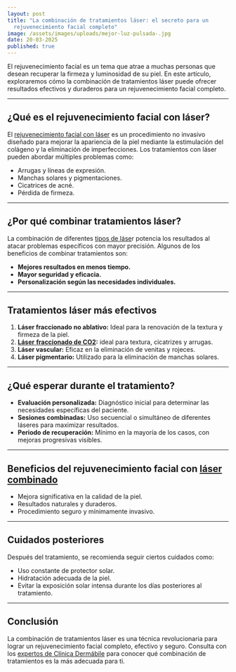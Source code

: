 ```yaml
---
layout: post
title: "La combinación de tratamientos láser: el secreto para un
  rejuvenecimiento facial completo"
image: /assets/images/uploads/mejor-luz-pulsada-.jpg
date: 20-03-2025
published: true
---
```

El rejuvenecimiento facial es un tema que atrae a muchas personas que desean recuperar la firmeza y luminosidad de su piel. En este artículo, exploraremos cómo la combinación de tratamientos láser puede ofrecer resultados efectivos y duraderos para un rejuvenecimiento facial completo.

- - -

## ¿Qué es el rejuvenecimiento facial con láser?

El [rejuvenecimiento facial con láser](https://www.dermabile.es/blog/laser-co2-fraccionado-la-revolucion-para-rejuvenecer-tu-piel-de-forma-natural) es un procedimiento no invasivo diseñado para mejorar la apariencia de la piel mediante la estimulación del colágeno y la eliminación de imperfecciones. Los tratamientos con láser pueden abordar múltiples problemas como:

* Arrugas y líneas de expresión.
* Manchas solares y pigmentaciones.
* Cicatrices de acné.
* Pérdida de firmeza.

- - -

## ¿Por qué combinar tratamientos láser?

La combinación de diferentes [tipos de láse](https://www.dermabile.es/blog/luz-pulsada-intensa-ipl-la-clave-para-una-piel-luminosa-y-uniforme)r potencia los resultados al atacar problemas específicos con mayor precisión. Algunos de los beneficios de combinar tratamientos son:

* **Mejores resultados en menos tiempo.**
* **Mayor seguridad y eficacia.**
* **Personalización según las necesidades individuales.**

- - -

## Tratamientos láser más efectivos

1. **Láser fraccionado no ablativo:** Ideal para la renovación de la textura y firmeza de la piel.
2. [**Láser** **fraccionado de CO2**](<Láser Híbrido: La Combinación Perfecta para Rejuvenecer y Mejorar la Calidad de tu Piel>)**:** ideal para textura, cicatrizes y arrugas.
3. **Láser vascular:** Eficaz en la eliminación de venitas y rojeces.
4. **Láser pigmentario:** Utilizado para la eliminación de manchas solares.

- - -

## ¿Qué esperar durante el tratamiento?

* **Evaluación personalizada:** Diagnóstico inicial para determinar las necesidades específicas del paciente.
* **Sesiones combinadas:** Uso secuencial o simultáneo de diferentes láseres para maximizar resultados.
* **Periodo de recuperación:** Mínimo en la mayoría de los casos, con mejoras progresivas visibles.

- - -

## Beneficios del rejuvenecimiento facial con [láser combinado](https://www.dermabile.es/tratamientos/)

* Mejora significativa en la calidad de la piel.
* Resultados naturales y duraderos.
* Procedimiento seguro y mínimamente invasivo.

- - -

## Cuidados posteriores

Después del tratamiento, se recomienda seguir ciertos cuidados como:

* Uso constante de protector solar.
* Hidratación adecuada de la piel.
* Evitar la exposición solar intensa durante los días posteriores al tratamiento.

- - -

## Conclusión

La combinación de tratamientos láser es una técnica revolucionaria para lograr un rejuvenecimiento facial completo, efectivo y seguro. Consulta con los [expertos de Clínica Dermábile](https://www.dermabile.es/blog/dra-vanessa-martins-dermatologista-brasileira-em-barcelona) para conocer qué combinación de tratamientos es la más adecuada para ti.